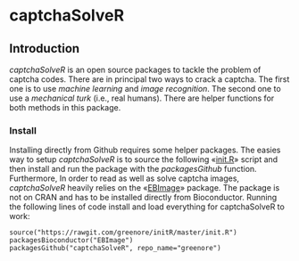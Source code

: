 captchaSolveR
=============

## Introduction

*captchaSolveR* is an open source packages to tackle the problem of captcha codes. There are in principal two ways to crack a captcha. The first one is to use *machine learning* and *image recognition*. The second one to use a *mechanical turk* (i.e., real humans). There are helper functions for both methods in this package.

### Install 

Installing directly from Github requires some helper packages. The easies way to setup *captchaSolveR* is to source the following «[init.R][1]» script and then install and run the package with the *packagesGithub* function. Furthermore, In order to read as well as solve captcha images, *captchaSolveR* heavily relies on the «[EBImage][2]» package. The package is not on CRAN and has to be installed directly from Bioconductor. Running the following lines of code install and load everything for captchaSolveR to work:

```
source("https://rawgit.com/greenore/initR/master/init.R")
packagesBioconductor("EBImage")
packagesGithub("captchaSolveR", repo_name="greenore")
```

[1]: https://github.com/greenore/initR/blob/master/init.R
[2]: http://cran.r-project.org/bin/windows/Rtools/
